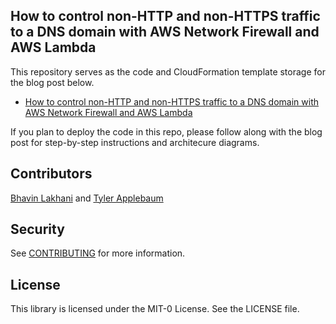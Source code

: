 ## How to control non-HTTP and non-HTTPS traffic to a DNS domain with AWS Network Firewall and AWS Lambda

This repository serves as the code and CloudFormation template storage for the blog post below.

- [How to control non-HTTP and non-HTTPS traffic to a DNS domain with AWS Network Firewall and AWS Lambda](https://aws.amazon.com/blogs/security/how-to-control-non-http-and-non-https-traffic-to-a-dns-domain-with-aws-network-firewall-and-aws-lambda/)

If you plan to deploy the code in this repo, please follow along with the blog post for step-by-step instructions and architecure diagrams.

## Contributors

[Bhavin Lakhani](https://www.linkedin.com/in/bhavinl/) and [Tyler Applebaum](https://github.com/tylerapplebaum)

## Security

See [CONTRIBUTING](CONTRIBUTING.md#security-issue-notifications) for more information.

## License

This library is licensed under the MIT-0 License. See the LICENSE file.
